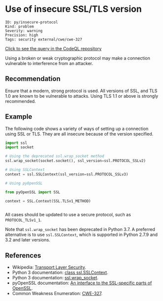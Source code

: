 # Use of insecure SSL/TLS version

```
ID: py/insecure-protocol
Kind: problem
Severity: warning
Precision: high
Tags: security external/cwe/cwe-327

```
[Click to see the query in the CodeQL repository](https://github.com/github/codeql/tree/main/python/ql/src/Security/CWE-327/InsecureProtocol.ql)

Using a broken or weak cryptographic protocol may make a connection vulnerable to interference from an attacker.


## Recommendation
Ensure that a modern, strong protocol is used. All versions of SSL, and TLS 1.0 are known to be vulnerable to attacks. Using TLS 1.1 or above is strongly recommended.


## Example
The following code shows a variety of ways of setting up a connection using SSL or TLS. They are all insecure because of the version specified.


```python
import ssl
import socket

# Using the deprecated ssl.wrap_socket method
ssl.wrap_socket(socket.socket(), ssl_version=ssl.PROTOCOL_SSLv2)

# Using SSLContext
context = ssl.SSLContext(ssl_version=ssl.PROTOCOL_SSLv3)

# Using pyOpenSSL

from pyOpenSSL import SSL

context = SSL.Context(SSL.TLSv1_METHOD)



```
All cases should be updated to use a secure protocol, such as `PROTOCOL_TLSv1_1`.

Note that `ssl.wrap_socket` has been deprecated in Python 3.7. A preferred alternative is to use `ssl.SSLContext`, which is supported in Python 2.7.9 and 3.2 and later versions.


## References
* Wikipedia: [ Transport Layer Security](https://en.wikipedia.org/wiki/Transport_Layer_Security).
* Python 3 documentation: [ class ssl.SSLContext](https://docs.python.org/3/library/ssl.html#ssl.SSLContext).
* Python 3 documentation: [ ssl.wrap_socket](https://docs.python.org/3/library/ssl.html#ssl.wrap_socket).
* pyOpenSSL documentation: [ An interface to the SSL-specific parts of OpenSSL](https://pyopenssl.org/en/stable/api/ssl.html).
* Common Weakness Enumeration: [CWE-327](https://cwe.mitre.org/data/definitions/327.html).